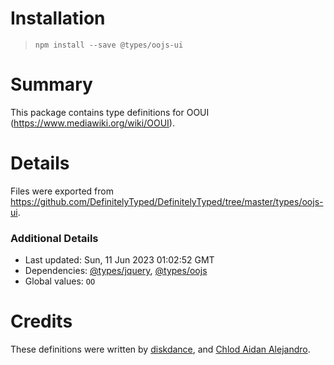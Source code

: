# Installation
> `npm install --save @types/oojs-ui`

# Summary
This package contains type definitions for OOUI (https://www.mediawiki.org/wiki/OOUI).

# Details
Files were exported from https://github.com/DefinitelyTyped/DefinitelyTyped/tree/master/types/oojs-ui.

### Additional Details
 * Last updated: Sun, 11 Jun 2023 01:02:52 GMT
 * Dependencies: [@types/jquery](https://npmjs.com/package/@types/jquery), [@types/oojs](https://npmjs.com/package/@types/oojs)
 * Global values: `OO`

# Credits
These definitions were written by [diskdance](https://github.com/diskdance), and [Chlod Aidan Alejandro](https://github.com/ChlodAlejandro).
